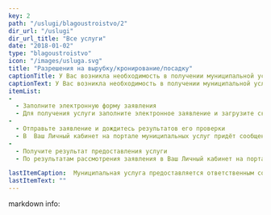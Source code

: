 ```yaml
---
key: 2
path: "/uslugi/blagoustroistvo/2"
dir_url: "/uslugi"
dir_url_title: "Все услуги"
date: "2018-01-02"
type: "blagoustroistvo"
icon: "/images/usluga.svg"
title: "Разрешения на вырубку/кронирование/посадку"
captionTitle: У Вас возникла необходимость в получении муниципальной услуги
captionText: У Вас возникла необходимость в получении муниципальной услуги
itemList:
-
  - Заполните электронную форму заявления
  - Для получения услуги заполните электронное заявление и загрузите скан-копии документов, запрашиваемых в соответствии с административным регламентом оказания услуги
-
  - Отправьте заявление и дождитесь результатов его проверки
  - В  Ваш Личный кабинет на портале муниципальных услуг придёт сообщение о подачезаявления. Также придёт уведомление на мобильный телефон в виде SMS-сообщения
-
  - Получите результат предоставления услуги
  - По результатам рассмотрения заявления в Ваш Личный кабинет на портале муниципальных услуг будет направлен результат предоставления муниципальной услуги, заверенный электронной подписью исполнителя

lastItemCaption:  Муниципальная услуга предоставляется ответственным сотрудником согласно административному регламенту
lastItemText: ""
---
```


markdown info: